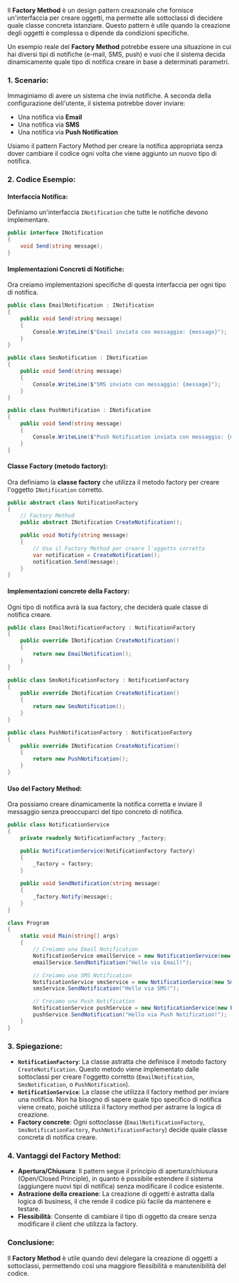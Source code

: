 Il **Factory Method** è un design pattern creazionale che fornisce un'interfaccia per creare oggetti, ma permette alle sottoclassi di decidere quale classe concreta istanziare. Questo pattern è utile quando la creazione degli oggetti è complessa o dipende da condizioni specifiche.

Un esempio reale del **Factory Method** potrebbe essere una situazione in cui hai diversi tipi di notifiche (e-mail, SMS, push) e vuoi che il sistema decida dinamicamente quale tipo di notifica creare in base a determinati parametri.

### 1. **Scenario**:
Immaginiamo di avere un sistema che invia notifiche. A seconda della configurazione dell'utente, il sistema potrebbe dover inviare:
- Una notifica via **Email**
- Una notifica via **SMS**
- Una notifica via **Push Notification**

Usiamo il pattern Factory Method per creare la notifica appropriata senza dover cambiare il codice ogni volta che viene aggiunto un nuovo tipo di notifica.

### 2. **Codice Esempio**:

#### Interfaccia Notifica:
Definiamo un'interfaccia `INotification` che tutte le notifiche devono implementare.

```csharp
public interface INotification
{
    void Send(string message);
}
```

#### Implementazioni Concreti di Notifiche:
Ora creiamo implementazioni specifiche di questa interfaccia per ogni tipo di notifica.

```csharp
public class EmailNotification : INotification
{
    public void Send(string message)
    {
        Console.WriteLine($"Email inviata con messaggio: {message}");
    }
}

public class SmsNotification : INotification
{
    public void Send(string message)
    {
        Console.WriteLine($"SMS inviato con messaggio: {message}");
    }
}

public class PushNotification : INotification
{
    public void Send(string message)
    {
        Console.WriteLine($"Push Notification inviata con messaggio: {message}");
    }
}
```

#### Classe Factory (metodo factory):
Ora definiamo la **classe factory** che utilizza il metodo factory per creare l'oggetto `INotification` corretto.

```csharp
public abstract class NotificationFactory
{
    // Factory Method
    public abstract INotification CreateNotification();

    public void Notify(string message)
    {
        // Usa il Factory Method per creare l'oggetto corretto
        var notification = CreateNotification();
        notification.Send(message);
    }
}
```

#### Implementazioni concrete della Factory:
Ogni tipo di notifica avrà la sua factory, che deciderà quale classe di notifica creare.

```csharp
public class EmailNotificationFactory : NotificationFactory
{
    public override INotification CreateNotification()
    {
        return new EmailNotification();
    }
}

public class SmsNotificationFactory : NotificationFactory
{
    public override INotification CreateNotification()
    {
        return new SmsNotification();
    }
}

public class PushNotificationFactory : NotificationFactory
{
    public override INotification CreateNotification()
    {
        return new PushNotification();
    }
}
```

#### Uso del Factory Method:
Ora possiamo creare dinamicamente la notifica corretta e inviare il messaggio senza preoccuparci del tipo concreto di notifica.

```csharp
public class NotificationService
{
    private readonly NotificationFactory _factory;

    public NotificationService(NotificationFactory factory)
    {
        _factory = factory;
    }

    public void SendNotification(string message)
    {
        _factory.Notify(message);
    }
}

class Program
{
    static void Main(string[] args)
    {
        // Creiamo una Email Notification
        NotificationService emailService = new NotificationService(new EmailNotificationFactory());
        emailService.SendNotification("Hello via Email!");

        // Creiamo una SMS Notification
        NotificationService smsService = new NotificationService(new SmsNotificationFactory());
        smsService.SendNotification("Hello via SMS!");

        // Creiamo una Push Notification
        NotificationService pushService = new NotificationService(new PushNotificationFactory());
        pushService.SendNotification("Hello via Push Notification!");
    }
}
```

### 3. **Spiegazione**:
- **`NotificationFactory`**: La classe astratta che definisce il metodo factory `CreateNotification`. Questo metodo viene implementato dalle sottoclassi per creare l'oggetto corretto (`EmailNotification`, `SmsNotification`, o `PushNotification`).
- **`NotificationService`**: La classe che utilizza il factory method per inviare una notifica. Non ha bisogno di sapere quale tipo specifico di notifica viene creato, poiché utilizza il factory method per astrarre la logica di creazione.
- **Factory concrete**: Ogni sottoclasse (`EmailNotificationFactory`, `SmsNotificationFactory`, `PushNotificationFactory`) decide quale classe concreta di notifica creare.

### 4. **Vantaggi del Factory Method**:
- **Apertura/Chiusura**: Il pattern segue il principio di apertura/chiusura (Open/Closed Principle), in quanto è possibile estendere il sistema (aggiungere nuovi tipi di notifica) senza modificare il codice esistente.
- **Astrazione della creazione**: La creazione di oggetti è astratta dalla logica di business, il che rende il codice più facile da mantenere e testare.
- **Flessibilità**: Consente di cambiare il tipo di oggetto da creare senza modificare il client che utilizza la factory.

### Conclusione:
Il **Factory Method** è utile quando devi delegare la creazione di oggetti a sottoclassi, permettendo così una maggiore flessibilità e manutenibilità del codice.
